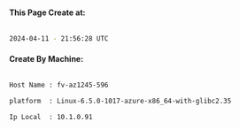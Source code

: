 
   
#### This Page Create at:

```bash

2024-04-11 - 21:56:28 UTC

```

#### Create By Machine:

```bash

Host Name : fv-az1245-596

platform  : Linux-6.5.0-1017-azure-x86_64-with-glibc2.35

Ip Local  : 10.1.0.91

```

